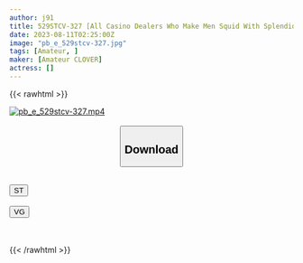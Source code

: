 ```yaml
---
author: j91
title: 529STCV-327 [All Casino Dealers Who Make Men Squid With Splendid Handling Are Nuku! ] Wearing Erotic, Breaking And Erotic Lewd Matryoshka! ? The Limit Ji Po Leaks Ejaculation To The Continuous Dimension Stop That Folds Up With Jupo Blow From Soggy Blow! A Big Buttocks That Pops And Rips Even A Condom! A Total Of 6 Shots That Can Not Be Stopped With Vaginal Cum Shot Sex That Can Not Resist Force Majeure Raw! [Yayoi / M Man’s ● This All Nuku Daisakusen! #033】
date: 2023-08-11T02:25:00Z
image: "pb_e_529stcv-327.jpg"
tags: [Amateur, ]
maker: [Amateur CLOVER]
actress: []
---
```



{{< rawhtml >}}

<div class="video" data-videoid="aPr0O1xK17I0Ol">
    <a href="javascript:;">
        <img src="https://my.j91.asia/posts/pb_e_529stcv-327/pb_e_529stcv-327.jpg" width="WIDTH" height="HEIGHT" alt="pb_e_529stcv-327.mp4" loading="lazy">
    </a>
</div>

<script type="text/javascript" src="https://j91.asia/asset/on-demand-st.js"></script>

<br>
  <link rel="stylesheet" href="https://j91.asia/asset/bs5.css">
  
  <center>
  <button class="btn btn-primary" type="button" data-bs-toggle="collapse" data-bs-target=".multi-collapse" aria-expanded="false" aria-controls="multiCollapseExample1 multiCollapseExample2"><h2>Download</h2></button></center>
</p>
<div class="row">
  <div class="col">
    <div class="collapse multi-collapse" id="multiCollapseExample1">
      <div class="card card-body">
	      	      <br>
<div class="buttons">  
<a href="https://streamtape.to/v/aPr0O1xK17I0Ol"><button class="btn-hover color-3"><i class="fa fa-download"></i> ST</button></a></div>
    </div>
  </div>
</div>
  <div class="col">
    <div class="collapse multi-collapse" id="multiCollapseExample2">
      <div class="card card-body">
	      <br>
<div class="buttons">
    <a href="https://vgembed.com/v/VqbX53LJ89xQzpl"><button class="btn-hover color-9"><i class="fa fa-download"></i> VG</button></a></div>
<br><br>
      </div>
    </div>
  </div>
</div>

{{< /rawhtml >}}